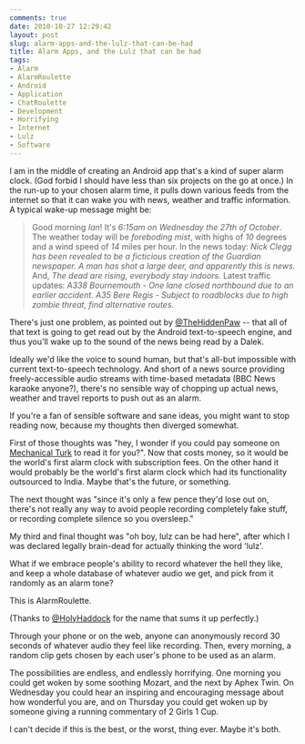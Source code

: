 ```yaml
---
comments: true
date: 2010-10-27 12:29:42
layout: post
slug: alarm-apps-and-the-lulz-that-can-be-had
title: Alarm Apps, and the Lulz that can be had
tags:
- Alarm
- AlarmRoulette
- Android
- Application
- ChatRoulette
- Development
- Horrifying
- Internet
- Lulz
- Software
---
```


I am in the middle of creating an Android app that's a kind of super alarm clock.  (God forbid I should have less than six projects on the go at once.)  In the run-up to your chosen alarm time, it pulls down various feeds from the internet so that it can wake you with news, weather and traffic information.  A typical wake-up message might be:

> Good morning _Ian_!  It's _6:15am on Wednesday the 27th of October_.  The weather today will be _foreboding mist_, with highs of _10_ degrees and a wind speed of _14_ miles per hour.
In the news today: _Nick Clegg has been revealed to be a ficticious creation of the Guardian newspaper.  A man has shot a large deer, and apparently this is news._  And, _The dead are rising, everybody stay indoors._
Latest traffic updates: _A338 Bournemouth - One lane closed northbound due to an earlier accident.  A35 Bere Regis - Subject to roadblocks due to high zombie threat, find alternative routes._

There's just one problem, as pointed out by [@TheHiddenPaw](http://www.twitter.com/TheHiddenPaw) -- that all of that text is going to get read out by the Android text-to-speech engine, and thus you'll wake up to the sound of the news being read by a Dalek.

Ideally we'd like the voice to sound human, but that's all-but impossible with current text-to-speech technology.  And short of a news source providing freely-accessible audio streams with time-based metadata (BBC News karaoke anyone?), there's no sensible way of chopping up actual news, weather and travel reports to push out as an alarm.

If you're a fan of sensible software and sane ideas, you might want to stop reading now, because my thoughts then diverged somewhat.

First of those thoughts was "hey, I wonder if you could pay someone on [Mechanical Turk](http://www.mturk.com/mturk/welcome) to read it for you?".  Now that costs money, so it would be the world's first alarm clock with subscription fees.  On the other hand it would probably be the world's first alarm clock which had its functionality outsourced to India.  Maybe that's the future, or something.

The next thought was "since it's only a few pence they'd lose out on, there's not really any way to avoid people recording completely fake stuff, or recording complete silence so you oversleep."

My third and final thought was "oh boy, lulz can be had here", after which I was declared legally brain-dead for actually thinking the word 'lulz'.

What if we embrace people's ability to record whatever the hell they like, and keep a whole database of whatever audio we get, and pick from it randomly as an alarm tone?

This is AlarmRoulette.

(Thanks to [@HolyHaddock](http://www.twitter.com/HolyHaddock) for the name that sums it up perfectly.)

Through your phone or on the web, anyone can anonymously record 30 seconds of whatever audio they feel like recording.  Then, every morning, a random clip gets chosen by each user's phone to be used as an alarm.

The possibilities are endless, and endlessly horrifying.  One morning you could get woken by some soothing Mozart, and the next by Aphex Twin.  On Wednesday you could hear an inspiring and encouraging message about how wonderful you are, and on Thursday you could get woken up by someone giving a running commentary of 2 Girls 1 Cup.

I can't decide if this is the best, or the worst, thing ever.  Maybe it's both.
